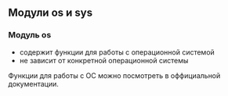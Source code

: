 ## Модули os и sys

### Модуль os

- содержит функции для работы с операционной системой
- не зависит от конкретной операционной системы

Функции для работы с ОС можно посмотреть в оффициальной документации.

